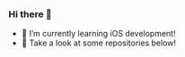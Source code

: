 ### Hi there 👋
- 🌱 I’m currently learning iOS development!
- 👀 Take a look at some repositories below!


<!--
**JeremyTygh/JeremyTygh** is a ✨ _special_ ✨ repository because its `README.md` (this file) appears on your GitHub profile.

Here are some ideas to get you started:

- 🔭 I’m currently working on iOS development
- 🌱 I’m currently learning iOS development
- 👯 I’m looking to collaborate on ...
- 🤔 I’m looking for help with ...
- 💬 Ask me about ...
- 📫 How to reach me: ...
- 😄 Pronouns: ...
- ⚡ Fun fact: ...
-->
